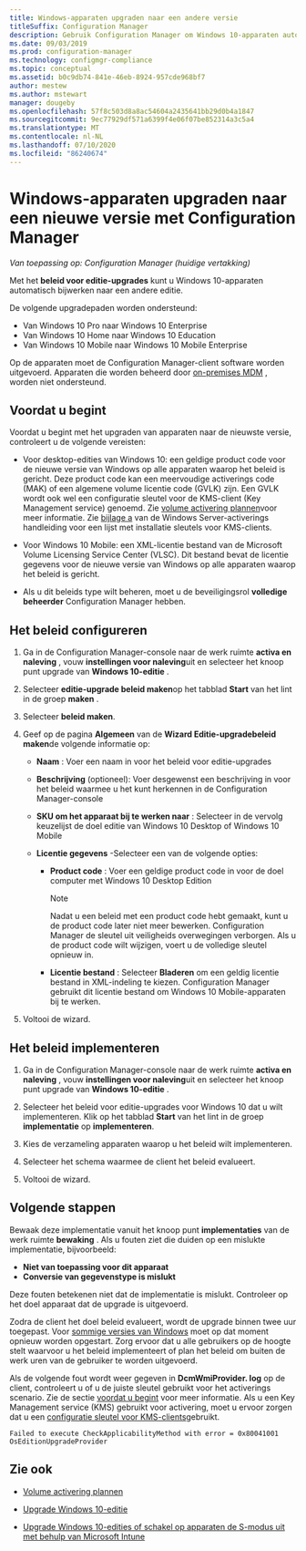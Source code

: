 ```yaml
---
title: Windows-apparaten upgraden naar een andere versie
titleSuffix: Configuration Manager
description: Gebruik Configuration Manager om Windows 10-apparaten automatisch te upgraden naar een andere Windows-editie.
ms.date: 09/03/2019
ms.prod: configuration-manager
ms.technology: configmgr-compliance
ms.topic: conceptual
ms.assetid: b0c9db74-841e-46eb-8924-957cde968bf7
author: mestew
ms.author: mstewart
manager: dougeby
ms.openlocfilehash: 57f8c503d8a8ac54604a2435641bb29d0b4a1847
ms.sourcegitcommit: 9ec77929df571a6399f4e06f07be852314a3c5a4
ms.translationtype: MT
ms.contentlocale: nl-NL
ms.lasthandoff: 07/10/2020
ms.locfileid: "86240674"
---
```

# <a name="upgrade-windows-devices-to-a-new-edition-with-configuration-manager"></a>Windows-apparaten upgraden naar een nieuwe versie met Configuration Manager

*Van toepassing op: Configuration Manager (huidige vertakking)*

Met het **beleid voor editie-upgrades** kunt u Windows 10-apparaten automatisch bijwerken naar een andere editie.

De volgende upgradepaden worden ondersteund:

- Van Windows 10 Pro naar Windows 10 Enterprise
- Van Windows 10 Home naar Windows 10 Education
- Van Windows 10 Mobile naar Windows 10 Mobile Enterprise

Op de apparaten moet de Configuration Manager-client software worden uitgevoerd. Apparaten die worden beheerd door [on-premises MDM](../../mdm/understand/manage-mobile-devices-with-on-premises-infrastructure.md) , worden niet ondersteund.

## <a name="before-you-start"></a>Voordat u begint

Voordat u begint met het upgraden van apparaten naar de nieuwste versie, controleert u de volgende vereisten:  

- Voor desktop-edities van Windows 10: een geldige product code voor de nieuwe versie van Windows op alle apparaten waarop het beleid is gericht. Deze product code kan een meervoudige activerings code (MAK) of een algemene volume licentie code (GVLK) zijn. Een GVLK wordt ook wel een configuratie sleutel voor de KMS-client (Key Management service) genoemd. Zie [volume activering plannen](https://docs.microsoft.com/windows/deployment/volume-activation/plan-for-volume-activation-client)voor meer informatie. Zie [bijlage a](https://docs.microsoft.com/windows-server/get-started/kmsclientkeys) van de Windows Server-activerings handleiding voor een lijst met installatie sleutels voor KMS-clients. <!--496871-->  

- Voor Windows 10 Mobile: een XML-licentie bestand van de Microsoft Volume Licensing Service Center (VLSC). Dit bestand bevat de licentie gegevens voor de nieuwe versie van Windows op alle apparaten waarop het beleid is gericht.

- Als u dit beleids type wilt beheren, moet u de beveiligingsrol **volledige beheerder** Configuration Manager hebben.

## <a name="configure-the-policy"></a>Het beleid configureren  

1. Ga in de Configuration Manager-console naar de werk ruimte **activa en naleving** , vouw **instellingen voor naleving**uit en selecteer het knoop punt upgrade van **Windows 10-editie** .  

2. Selecteer **editie-upgrade beleid maken**op het tabblad **Start** van het lint in de groep **maken** .  

3. Selecteer **beleid maken**.  

4. Geef op de pagina **Algemeen** van de **Wizard Editie-upgradebeleid maken**de volgende informatie op:  

    - **Naam** : Voer een naam in voor het beleid voor editie-upgrades  

    - **Beschrijving** (optioneel): Voer desgewenst een beschrijving in voor het beleid waarmee u het kunt herkennen in de Configuration Manager-console  

    - **SKU om het apparaat bij te werken naar** : Selecteer in de vervolg keuzelijst de doel editie van Windows 10 Desktop of Windows 10 Mobile  

    - **Licentie gegevens** -Selecteer een van de volgende opties:  

        - **Product code** : Voer een geldige product code in voor de doel computer met Windows 10 Desktop Edition  

            > [!NOTE]  
            > Nadat u een beleid met een product code hebt gemaakt, kunt u de product code later niet meer bewerken. Configuration Manager de sleutel uit veiligheids overwegingen verborgen. Als u de product code wilt wijzigen, voert u de volledige sleutel opnieuw in.  

        - **Licentie bestand** : Selecteer **Bladeren** om een geldig licentie bestand in XML-indeling te kiezen. Configuration Manager gebruikt dit licentie bestand om Windows 10 Mobile-apparaten bij te werken.  

5. Voltooi de wizard.  

## <a name="deploy-the-policy"></a>Het beleid implementeren  

1. Ga in de Configuration Manager-console naar de werk ruimte **activa en naleving** , vouw **instellingen voor naleving**uit en selecteer het knoop punt upgrade van **Windows 10-editie** .  

2. Selecteer het beleid voor editie-upgrades voor Windows 10 dat u wilt implementeren. Klik op het tabblad **Start** van het lint in de groep **implementatie** op **implementeren**.  

3. Kies de verzameling apparaten waarop u het beleid wilt implementeren.

4. Selecteer het schema waarmee de client het beleid evalueert.

5. Voltooi de wizard.

## <a name="next-steps"></a>Volgende stappen

Bewaak deze implementatie vanuit het knoop punt **implementaties** van de werk ruimte **bewaking** . Als u fouten ziet die duiden op een mislukte implementatie, bijvoorbeeld:

- **Niet van toepassing voor dit apparaat**
- **Conversie van gegevenstype is mislukt**

Deze fouten betekenen niet dat de implementatie is mislukt. Controleer op het doel apparaat dat de upgrade is uitgevoerd.

Zodra de client het doel beleid evalueert, wordt de upgrade binnen twee uur toegepast. Voor [sommige versies van Windows](https://docs.microsoft.com/windows/deployment/upgrade/windows-10-edition-upgrades) moet op dat moment opnieuw worden opgestart. Zorg ervoor dat u alle gebruikers op de hoogte stelt waarvoor u het beleid implementeert of plan het beleid om buiten de werk uren van de gebruiker te worden uitgevoerd.

Als de volgende fout wordt weer gegeven in **DcmWmiProvider. log** op de client, controleert u of u de juiste sleutel gebruikt voor het activerings scenario. Zie de sectie [voordat u begint](#before-you-start) voor meer informatie. Als u een Key Management service (KMS) gebruikt voor activering, moet u ervoor zorgen dat u een [configuratie sleutel voor KMS-clients](https://docs.microsoft.com/windows-server/get-started/kmsclientkeys)gebruikt.  <!-- 496871 -->

`Failed to execute CheckApplicabilityMethod with error = 0x80041001 OsEditionUpgradeProvider`

## <a name="see-also"></a>Zie ook

- [Volume activering plannen](https://docs.microsoft.com/windows/deployment/volume-activation/plan-for-volume-activation-client)

- [Upgrade Windows 10-editie](https://docs.microsoft.com/windows/deployment/upgrade/windows-10-edition-upgrades)

- [Upgrade Windows 10-edities of schakel op apparaten de S-modus uit met behulp van Microsoft Intune](https://docs.microsoft.com/intune/edition-upgrade-configure-windows-10)
